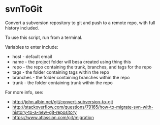 svnToGit
========

Convert a subversion repository to git and push to a remote repo, with full history included.

To use this script, run from a terminal.

Variables to enter include:

* host - default email
* name - the project folder will besa created using thing this
* repo - the repo containing the trunk, branches, and tags for the repo
* tags - the folder containing tags within the repo
* branches - the folder containing branches within the repo
* trunk - the folder containing trunk within the repo


For more info, see:
* http://john.albin.net/git/convert-subversion-to-git
* http://stackoverflow.com/questions/79165/how-to-migrate-svn-with-history-to-a-new-git-repository
* https://www.atlassian.com/git/migration

